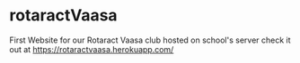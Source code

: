 # rotaractVaasa
First Website for our Rotaract Vaasa club hosted on school's server check it out at
https://rotaractvaasa.herokuapp.com/
